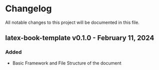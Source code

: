 # Changelog

All notable changes to this project will be documented in this file.

## latex-book-template v0.1.0 - February 11, 2024

### Added

- Basic Framework and File Structure of the document
